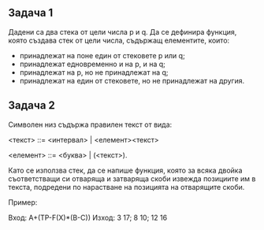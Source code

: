## **Задача 1**

Дадени са два стека от цели числа p и q. Да се дефинира функция, която създава стек от цели числа, съдържащ елементите, които:

- принадлежат на поне един от стековете p или q;
- принадлежат едновременно и на p, и на q;
- принадлежат на p, но не принадлежат на q;
- принадлежат на един от стековете, но не принадлежат на другия.

## **Задача 2**
Символен низ съдържа правилен текст от вида:

<текст> ::= <интервал> | <елемент><текст>

<елемент> ::= <буква> | (<текст>).

Като се използва стек, да се напише функция, която за всяка двойка съответстващи си отваряща и затваряща скоби извежда позициите им в текста, подредени по нарастване на позицията на отварящите скоби.

Пример:

Вход:  A+(TP-F(X)\*(B-C))           Изход: 3 17; 8 10; 12 16
